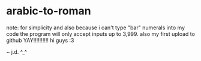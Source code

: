 # arabic-to-roman
note: for simplicity and also because i can't type "bar" numerals into my code the program will only accept inputs up to 3,999.
also my first upload to github YAY!!!!!!!!!! hi guys :3

~ j.d. ^_^
